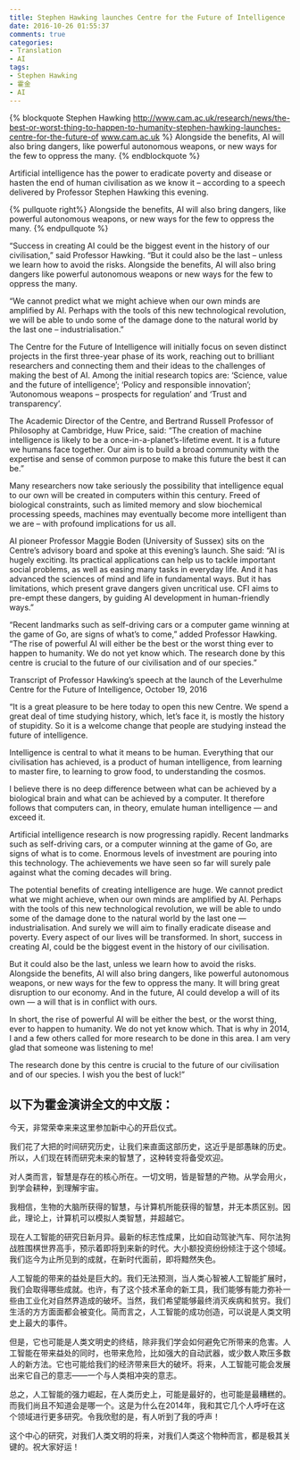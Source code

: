 ```yaml
---
title: Stephen Hawking launches Centre for the Future of Intelligence
date: 2016-10-26 01:55:37
comments: true
categories:
- Translation
- AI
tags:
- Stephen Hawking
- 霍金
- AI
---
```


{% blockquote Stephen Hawking http://www.cam.ac.uk/research/news/the-best-or-worst-thing-to-happen-to-humanity-stephen-hawking-launches-centre-for-the-future-of www.cam.ac.uk %}
Alongside the benefits, AI will also bring dangers, like powerful autonomous weapons, or new ways for the few to oppress the many.
{% endblockquote %}

Artificial intelligence has the power to eradicate poverty and disease or hasten the end of human civilisation as we know it – according to a speech delivered by Professor Stephen Hawking this evening.

{% pullquote right%}
Alongside the benefits, AI will also bring dangers, like powerful autonomous weapons, or new ways for the few to oppress the many.
{% endpullquote %}



“Success in creating AI could be the biggest event in the history of our civilisation,” said Professor Hawking. “But it could also be the last – unless we learn how to avoid the risks. Alongside the benefits, AI will also bring dangers like powerful autonomous weapons or new ways for the few to oppress the many.

“We cannot predict what we might achieve when our own minds are amplified by AI. Perhaps with the tools of this new technological revolution, we will be able to undo some of the damage done to the natural world by the last one – industrialisation.”

The Centre for the Future of Intelligence will initially focus on seven distinct projects in the first three-year phase of its work, reaching out to brilliant researchers and connecting them and their ideas to the challenges of making the best of AI. Among the initial research topics are: ‘Science, value and the future of intelligence’; ‘Policy and responsible innovation’; ‘Autonomous weapons – prospects for regulation’ and ‘Trust and transparency’.

<!-- more -->

The Academic Director of the Centre, and Bertrand Russell Professor of Philosophy at Cambridge, Huw Price, said: “The creation of machine intelligence is likely to be a once-in-a-planet’s-lifetime event. It is a future we humans face together. Our aim is to build a broad community with the expertise and sense of common purpose to make this future the best it can be.”

Many researchers now take seriously the possibility that intelligence equal to our own will be created in computers within this century. Freed of biological constraints, such as limited memory and slow biochemical processing speeds, machines may eventually become more intelligent than we are – with profound implications for us all.

AI pioneer Professor Maggie Boden (University of Sussex) sits on the Centre’s advisory board and spoke at this evening’s launch. She said: “AI is hugely exciting. Its practical applications can help us to tackle important social problems, as well as easing many tasks in everyday life. And it has advanced the sciences of mind and life in fundamental ways. But it has limitations, which present grave dangers given uncritical use. CFI aims to pre-empt these dangers, by guiding AI development in human-friendly ways.”

“Recent landmarks such as self-driving cars or a computer game winning at the game of Go, are signs of what’s to come,” added Professor Hawking. “The rise of powerful AI will either be the best or the worst thing ever to happen to humanity. We do not yet know which. The research done by this centre is crucial to the future of our civilisation and of our species.”

Transcript of Professor Hawking’s speech at the launch of the Leverhulme Centre for the Future of Intelligence, October 19, 2016

“It is a great pleasure to be here today to open this new Centre.  We spend a great deal of time studying history, which, let’s face it, is mostly the history of stupidity.  So it is a welcome change that people are studying instead the future of intelligence.

Intelligence is central to what it means to be human.  Everything that our civilisation has achieved, is a product of human intelligence, from learning to master fire, to learning to grow food, to understanding the cosmos. 

I believe there is no deep difference between what can be achieved by a biological brain and what can be achieved by a computer.  It therefore follows that computers can, in theory, emulate human intelligence — and exceed it.

Artificial intelligence research is now progressing rapidly.  Recent landmarks such as self-driving cars, or a computer winning at the game of Go, are signs of what is to come.  Enormous levels of investment are pouring into this technology.  The achievements we have seen so far will surely pale against what the coming decades will bring.

The potential benefits of creating intelligence are huge.  We cannot predict what we might achieve, when our own minds are amplified by AI.  Perhaps with the tools of this new technological revolution, we will be able to undo some of the damage done to the natural world by the last one — industrialisation.  And surely we will aim to finally eradicate disease and poverty.  Every aspect of our lives will be transformed.  In short, success in creating AI, could be the biggest event in the history of our civilisation.

But it could also be the last, unless we learn how to avoid the risks.  Alongside the benefits, AI will also bring dangers, like powerful autonomous weapons, or new ways for the few to oppress the many.   It will bring great disruption to our economy.  And in the future, AI could develop a will of its own — a will that is in conflict with ours.

In short, the rise of powerful AI will be either the best, or the worst thing, ever to happen to humanity.  We do not yet know which.  That is why in 2014, I and a few others called for more research to be done in this area.  I am very glad that someone was listening to me! 

The research done by this centre is crucial to the future of our civilisation and of our species.  I wish you the best of luck!”


## 以下为霍金演讲全文的中文版：



今天，非常荣幸来来这里参加新中心的开启仪式。



我们花了大把的时间研究历史，让我们来直面这部历史，这近乎是部愚昧的历史。所以，人们现在转而研究未来的智慧了，这种转变将备受欢迎。



对人类而言，智慧是存在的核心所在。一切文明，皆是智慧的产物。从学会用火，到学会耕种，到理解宇宙。



我相信，生物的大脑所获得的智慧，与计算机所能获得的智慧，并无本质区别。因此，理论上，计算机可以模拟人类智慧，并超越它。



现在人工智能的研究日新月异。最新的标志性成果，比如自动驾驶汽车、阿尔法狗战胜围棋世界高手，预示着即将到来新的时代。大小额投资纷纷倾注于这个领域。我们迄今为止所见到的成就，在新时代面前，即将黯然失色。



人工智能的带来的益处是巨大的。我们无法预测，当人类心智被人工智能扩展时，我们会取得哪些成就。也许，有了这个技术革命的新工具，我们能够有能力弥补一些由工业化对自然界造成的破坏。当然，我们希望能够最终消灭疾病和贫穷。我们生活的方方面面都会被变化。简而言之，人工智能的成功创造，可以说是人类文明史上最大的事件。



但是，它也可能是人类文明史的终结，除非我们学会如何避免它所带来的危害。人工智能在带来益处的同时，也带来危险，比如强大的自动武器，或少数人欺压多数人的新方法。它也可能给我们的经济带来巨大的破坏。将来，人工智能可能会发展出来它自己的意志——一个与人类相冲突的意志。



总之，人工智能的强力崛起，在人类历史上，可能是最好的，也可能是最糟糕的。而我们尚且不知道会是哪一个。这是为什么在2014年，我和其它几个人呼吁在这个领域进行更多研究。令我欣慰的是，有人听到了我的呼声！



这个中心的研究，对我们人类文明的将来，对我们人类这个物种而言，都是极其关键的。祝大家好运！